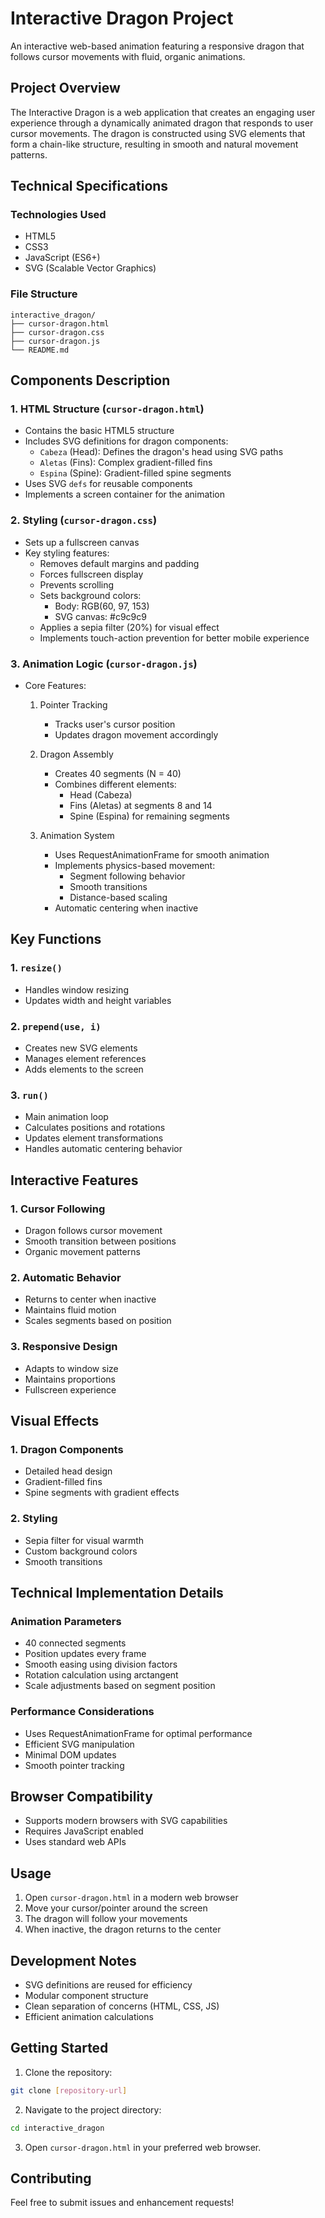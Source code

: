 # Interactive Dragon Project

An interactive web-based animation featuring a responsive dragon that follows cursor movements with fluid, organic animations.

## Project Overview

The Interactive Dragon is a web application that creates an engaging user experience through a dynamically animated dragon that responds to user cursor movements. The dragon is constructed using SVG elements that form a chain-like structure, resulting in smooth and natural movement patterns.

## Technical Specifications

### Technologies Used
- HTML5
- CSS3
- JavaScript (ES6+)
- SVG (Scalable Vector Graphics)

### File Structure
```
interactive_dragon/
├── cursor-dragon.html
├── cursor-dragon.css
├── cursor-dragon.js
└── README.md
```

## Components Description

### 1. HTML Structure (`cursor-dragon.html`)
- Contains the basic HTML5 structure
- Includes SVG definitions for dragon components:
  - `Cabeza` (Head): Defines the dragon's head using SVG paths
  - `Aletas` (Fins): Complex gradient-filled fins
  - `Espina` (Spine): Gradient-filled spine segments
- Uses SVG `defs` for reusable components
- Implements a screen container for the animation

### 2. Styling (`cursor-dragon.css`)
- Sets up a fullscreen canvas
- Key styling features:
  - Removes default margins and padding
  - Forces fullscreen display
  - Prevents scrolling
  - Sets background colors:
    - Body: RGB(60, 97, 153)
    - SVG canvas: #c9c9c9
  - Applies a sepia filter (20%) for visual effect
  - Implements touch-action prevention for better mobile experience

### 3. Animation Logic (`cursor-dragon.js`)
- Core Features:
  1. Pointer Tracking
     - Tracks user's cursor position
     - Updates dragon movement accordingly
  
  2. Dragon Assembly
     - Creates 40 segments (N = 40)
     - Combines different elements:
       - Head (Cabeza)
       - Fins (Aletas) at segments 8 and 14
       - Spine (Espina) for remaining segments
  
  3. Animation System
     - Uses RequestAnimationFrame for smooth animation
     - Implements physics-based movement:
       - Segment following behavior
       - Smooth transitions
       - Distance-based scaling
     - Automatic centering when inactive

## Key Functions

### 1. `resize()`
- Handles window resizing
- Updates width and height variables

### 2. `prepend(use, i)`
- Creates new SVG elements
- Manages element references
- Adds elements to the screen

### 3. `run()`
- Main animation loop
- Calculates positions and rotations
- Updates element transformations
- Handles automatic centering behavior

## Interactive Features

### 1. Cursor Following
- Dragon follows cursor movement
- Smooth transition between positions
- Organic movement patterns

### 2. Automatic Behavior
- Returns to center when inactive
- Maintains fluid motion
- Scales segments based on position

### 3. Responsive Design
- Adapts to window size
- Maintains proportions
- Fullscreen experience

## Visual Effects

### 1. Dragon Components
- Detailed head design
- Gradient-filled fins
- Spine segments with gradient effects

### 2. Styling
- Sepia filter for visual warmth
- Custom background colors
- Smooth transitions

## Technical Implementation Details

### Animation Parameters
- 40 connected segments
- Position updates every frame
- Smooth easing using division factors
- Rotation calculation using arctangent
- Scale adjustments based on segment position

### Performance Considerations
- Uses RequestAnimationFrame for optimal performance
- Efficient SVG manipulation
- Minimal DOM updates
- Smooth pointer tracking

## Browser Compatibility
- Supports modern browsers with SVG capabilities
- Requires JavaScript enabled
- Uses standard web APIs

## Usage
1. Open `cursor-dragon.html` in a modern web browser
2. Move your cursor/pointer around the screen
3. The dragon will follow your movements
4. When inactive, the dragon returns to the center

## Development Notes
- SVG definitions are reused for efficiency
- Modular component structure
- Clean separation of concerns (HTML, CSS, JS)
- Efficient animation calculations

## Getting Started

1. Clone the repository:
```bash
git clone [repository-url]
```

2. Navigate to the project directory:
```bash
cd interactive_dragon
```

3. Open `cursor-dragon.html` in your preferred web browser.

## Contributing

Feel free to submit issues and enhancement requests! 